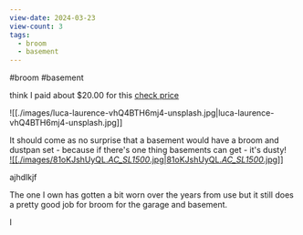 ```yaml
---  
view-date: 2024-03-23  
view-count: 3  
tags:  
  - broom  
  - basement  
---  
```

#broom #basement   
  
think I paid about $20.00 for this [check price](https://amzn.to/3Tq91Dk)  
  
  
![[./images/luca-laurence-vhQ4BTH6mj4-unsplash.jpg|luca-laurence-vhQ4BTH6mj4-unsplash.jpg]]  
  
It should come as no surprise that a basement would have a broom and dustpan set - because if there's one thing basements can get - it's dusty!  
[![[./images/81oKJshUyQL._AC_SL1500_.jpg|81oKJshUyQL._AC_SL1500_.jpg]]](https://amzn.to/3Tq91Dk)  
  
ajhdlkjf  
  
The one I own has gotten a bit worn over the years from use but it still does a pretty good job for broom for the garage and basement.   
  
I   
  
